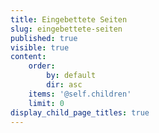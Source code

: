 ```yaml
---
title: Eingebettete Seiten
slug: eingebettete-seiten
published: true
visible: true
content:
    order:
        by: default
        dir: asc
    items: '@self.children'
    limit: 0
display_child_page_titles: true
---
```

